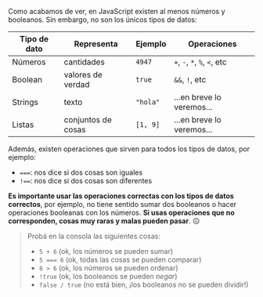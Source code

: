 Como acabamos de ver, en JavaScript existen al menos números y booleanos. Sin embargo, no son los únicos tipos de datos:

|  Tipo de dato |  Representa             |  Ejemplo |  Operaciones                   |
|---------------|-------------------------|----------|--------------------------------|
|Números        |cantidades               | `4947`   | `+`, `-`, `*`, `%`, `<`, etc   |
|Boolean        |valores de verdad        | `true`   | `&&`, `!`, etc              
|Strings        |texto                    | `"hola"` | ...en breve lo veremos...      |
|Listas         |conjuntos de cosas       | `[1, 9]` | ...en breve lo veremos...      |


Además, existen operaciones que sirven para todos los tipos de datos, por ejemplo:

* `===`: nos dice si dos cosas son iguales
* `!==`: nos dice si dos cosas son diferentes

**Es importante usar las operaciones correctas con los tipos de datos correctos**, por ejemplo, no tiene sentido sumar dos booleanos o hacer operaciones booleanas con los números. **Si usas operaciones que no corresponden, cosas muy raras y malas pueden pasar**. :confounded:

> Probá en la consola las siguientes cosas:
>
> * `5 + 6` (ok, los números se pueden sumar)
> * `5 === 6` (ok, todas las cosas se pueden comparar)
> * `8 > 6` (ok, los números se pueden ordenar)
> * `!true` (ok, los booleanos se pueden _negar_)
> * `false / true` (no está bien, ¡los booleanos no se pueden dividir!)

